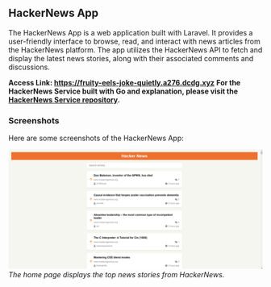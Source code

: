 ## HackerNews App

The HackerNews App is a web application built with Laravel. It provides a user-friendly interface to browse, read, and interact with news articles from the HackerNews platform. The app utilizes the HackerNews API to fetch and display the latest news stories, along with their associated comments and discussions.

**Access Link: https://fruity-eels-joke-quietly.a276.dcdg.xyz**
**For the HackerNews Service built with Go and explanation, please visit the [HackerNews Service repository](https://github.com/bimaagung/hackernews-service.git).**

### Screenshots

Here are some screenshots of the HackerNews App:

![Home Page](home.png)
*The home page displays the top news stories from HackerNews.*

